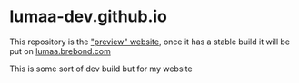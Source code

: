 # lumaa-dev.github.io
This repository is the ["preview" website](https://lumaa-dev.github.io/#/), once it has a stable build it will be put on [lumaa.brebond.com](https://lumaa.brebond.com/)

This is some sort of dev build but for my website